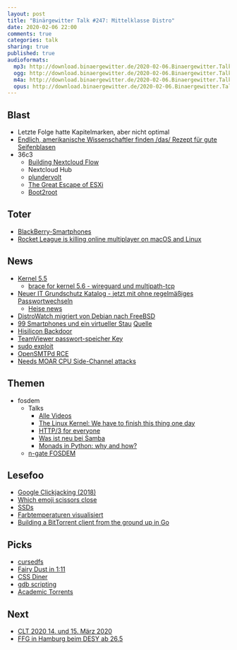 ```yaml
---
layout: post
title: "Binärgewitter Talk #247: Mittelklasse Distro"
date: 2020-02-06 22:00
comments: true
categories: talk
sharing: true
published: true
audioformats:
  mp3: http://download.binaergewitter.de/2020-02-06.Binaergewitter.Talk.247.mp3
  ogg: http://download.binaergewitter.de/2020-02-06.Binaergewitter.Talk.247.ogg
  m4a: http://download.binaergewitter.de/2020-02-06.Binaergewitter.Talk.247.m4a
  opus: http://download.binaergewitter.de/2020-02-06.Binaergewitter.Talk.247.opus
---
```

## Blast

- Letzte Folge hatte Kapitelmarken, aber nicht optimal
- [Endlich, amerikanische Wissenschaftler finden /das/ Rezept für gute Seifenblasen]( https://arstechnica.com/science/2020/02/physicists-determine-the-optimal-soap-recipe-for-blowing-gigantic-bubbles/ )
- 36c3
  * [Building Nextcloud Flow]( https://media.ccc.de/v/36c3-oio-174-building-nextcloud-flow )
   - Nextcloud Hub
  * [plundervolt]( https://media.ccc.de/v/36c3-10883-plundervolt_flipping_bits_from_software_without_rowhammer )
  * [The Great Escape of ESXi](https://media.ccc.de/v/36c3-10505-the_great_escape_of_esxi )
  * [Boot2root]( https://media.ccc.de/v/36c3-10706-boot2root )

## Toter
- [BlackBerry-Smartphones](https://www.heise.de/meldung/TCL-baut-keine-Blackberry-Handys-mehr-4652241.html )
- [Rocket League is killing online multiplayer on macOS and Linux]( https://www.theverge.com/platform/amp/2020/1/23/21078989/rocket-league-macos-linux-march-epic-games-online-multiplayer )

## News
- [Kernel 5.5]( https://www.heise.de/ct/artikel/Linux-5-5-freigegeben-Wireguard-Fundament-und-Performance-Verbesserungen-4605827.html )
  - [brace for kernel 5.6 - wireguard und multipath-tcp]( https://www.heise.de/newsticker/meldung/Linux-Kernel-5-6-wird-Wireguard-und-Multipath-TCP-unterstuetzen-4647825.html )
- [Neuer IT Grundschutz Katalog - jetzt mit ohne regelmäßiges Passwortwechseln]( https://www.bsi.bund.de/DE/Themen/ITGrundschutz/ITGrundschutzKompendium/itgrundschutzKompendium_node.html )
  - [Heise news]( https://www.heise.de/security/meldung/Passwoerter-BSI-verabschiedet-sich-vom-praeventiven-Passwort-Wechsel-4652481.html )
- [DistroWatch migriert von Debian nach FreeBSD]( https://www.heise.de/newsticker/meldung/DistroWatch-migriert-Server-von-Debian-zurueck-auf-FreeBSD-4651169.html )
- [99 Smartphones und ein virtueller Stau](https://www.heise.de/newsticker/meldung/Virtueller-Stau-auf-Google-Maps-als-Kunstwerk-4651651.html ) [Quelle]( http://www.simonweckert.com/googlemapshacks.html )
- [Hisilicon Backdoor]( https://www.zdnet.com/article/researcher-backdoor-mechanism-discovered-in-devices-using-hisilicon-chips/ )
- [TeamViewer passwort-speicher Key]( https://twitter.com/jedisct1/status/1224720442721800193 )
- [sudo exploit]( https://www.sudo.ws/alerts/pwfeedback.html )
- [OpenSMTPd RCE]( https://www.qualys.com/2020/01/28/cve-2020-7247/lpe-rce-opensmtpd.txt )
- [Needs MOAR CPU Side-Channel attacks]( https://cacheoutattack.com/ )

## Themen

- fosdem
  * Talks
    - [Alle Videos]( https://video.fosdem.org/2020/ ) 
    - [The Linux Kernel: We have to finish this thing one day]( https://ftp.osuosl.org/pub/fosdem/2020/Janson/linux_kernel.mp4 )
    - [HTTP/3 for everyone]( https://ftp.osuosl.org/pub/fosdem/2020/Janson/http3.mp4 )
    - [Was ist neu bei Samba](https://fosdem.org/2020/schedule/event/whats_new_in_samba/ )
    - [Monads in Python: why and how?]( https://ftp.osuosl.org/pub/fosdem/2020/UB2.252A/python2020_monads.mp4 )
  * [n-gate FOSDEM]( http://n-gate.com/fosdem/ )


## Lesefoo

- [Google Clickjacking (2018)]( https://blog.innerht.ml/google-yolo/ )
- [Which emoji scissors close]( https://wh0.github.io/2020/01/02/scissors.html )
- [SSDs]( http://kcall.co.uk/ssd/index.html )
- [Farbtemperaturen visualisiert]( i.imgur.com/3XnCaTF.jpg )
- [Building a BitTorrent client from the ground up in Go]( https://blog.jse.li/posts/torrent/ )


## Picks
- [cursedfs]( https://github.com/NieDzejkob/cursedfs )
- [Fairy Dust in 1:11]( https://regendrogenbogen.wordpress.com/2020/01/04/fairy-dust/ )
- [CSS Diner](http://flukeout.github.io/)
- [gdb scripting]( https://news.ycombinator.com/item?id=22031219 )
- [Academic Torrents]( http://academictorrents.com/ )


 ## Next
- [CLT 2020 14. und 15. März 2020 ]( https://chemnitzer.linux-tage.de/2020/de/ )
- [FFG in Hamburg beim DESY ab 26.5]( https://guug.de/veranstaltung/ffg2020/ )
